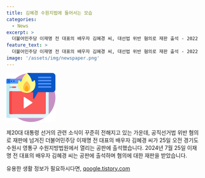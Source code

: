 ```yaml
---
title: 김혜경 수원지법에 들어서는 모습
categories:
  - News
excerpt: >
  더불어민주당 이재명 전 대표의 배우자 김혜경 씨, 대선법 위반 혐의로 재판 출석 - 2022 대통령 선거 관련 공직선거법 위반으로 재판에 넘겨진 김혜경 씨가 25일 수원지방법원에서 공판에 출석했습니다.
feature_text: >
  더불어민주당 이재명 전 대표의 배우자 김혜경 씨, 대선법 위반 혐의로 재판 출석 - 2022 대통령 선거 관련 공직선거법 위반으로 재판에 넘겨진 김혜경 씨가 25일 수원지방법원에서 공판에 출석했습니다.
image: '/assets/img/newspaper.png'
---
```


<p><img src="/assets/img/news.png" alt="rentncar 속보" /></p>

<p>제20대 대통령 선거의 관련 소식이 꾸준히 전해지고 있는 가운데, 공직선거법 위반 혐의로 재판에 넘겨진 더불어민주당 이재명 전 대표의 배우자 김혜경 씨가 25일 오전 경기도 수원시 영통구 수원지방법원에서 열리는 공판에 출석했습니다. 2024년 7월 25일 이재명 전 대표의 배우자 김혜경 씨는 공판에 출석하며 혐의에 대한 재판을 받았습니다.</p>
유용한 생활 정보가 필요하시다면, <a href="https://qoogle.tistory.com" rel="dofollow">qoogle.tistory.com</a>


